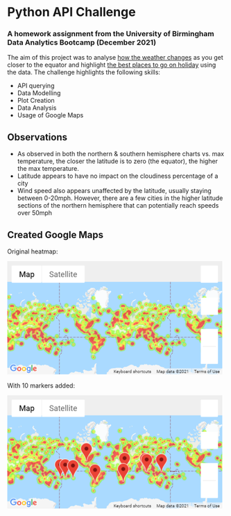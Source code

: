 # Python API Challenge
### A homework assignment from the University of Birmingham Data Analytics Bootcamp (December 2021)

The aim of this project was to analyse [how the weather changes](https://github.com/J-Fairgrieve/python-api-challenge/blob/main/WeatherPy.ipynb) as you get closer to the equator and highlight [the best places to go on holiday](https://github.com/J-Fairgrieve/python-api-challenge/blob/main/VacationPy.ipynb) using the data. The challenge highlights the following skills:
 - API querying
 - Data Modelling
 - Plot Creation
 - Data Analysis
 - Usage of Google Maps

## Observations
 - As observed in both the northern & southern hemisphere charts vs. max temperature, the closer the latitude is to zero (the equator), the higher the max temperature.
 - Latitude appears to have no impact on the cloudiness percentage of a city
 - Wind speed also appears unaffected by the latitude, usually staying between 0-20mph. However, there are a few cities in the higher latitude sections of the northern hemisphere that can potentially reach speeds over 50mph

## Created Google Maps
Original heatmap:

![Original Heatmap](https://github.com/J-Fairgrieve/python-api-challenge/blob/main/output_data/gmap%2001.png)

With 10 markers added:

![Added Markers](https://github.com/J-Fairgrieve/python-api-challenge/blob/main/output_data/gmap%2002.png)


